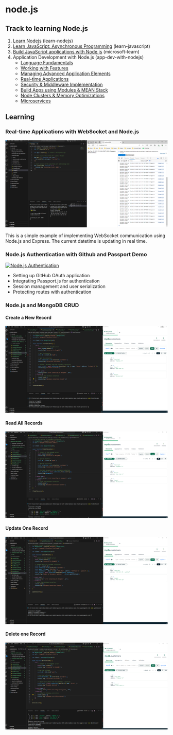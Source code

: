 # node.js
## Track to learning Node.js
1. [Learn Nodejs](https://www.codecademy.com/enrolled/courses/learn-node-js) (learn-nodejs)
2. [Learn JavaScript: Asynchronous Programming](https://www.codecademy.com/enrolled/courses/asynchronous-javascript) (learn-javascript)
3. [Build JavaScript applications with Node.js](https://learn.microsoft.com/en-us/training/paths/build-javascript-applications-nodejs/) (microsoft-learn)
4. Application Development with Node.js (app-dev-with-nodejs)
    - [Language Fundamentals](https://www.skillsoft.com/course/application-development-with-nodejs-language-fundamentals-2e46f870-631b-11e8-a845-7feea7c0e6e7)
    - [Working with Features](https://www.skillsoft.com/course/application-development-with-nodejs-working-with-features-16e91bd0-631c-11e8-a845-7feea7c0e6e7)
    - [Managing Advanced Application Elements](https://www.skillsoft.com/course/application-development-with-nodejs-managing-advanced-application-elements-d8012d30-631c-11e8-a845-7feea7c0e6e7)
    - [Real-time Applications](https://www.skillsoft.com/course/application-development-with-nodejs-real-time-applications-a5c8a8c0-7091-11e8-89f6-fdb9a0086216)
    - [Security & Middleware Implementation](https://www.skillsoft.com/course/application-development-with-nodejs-security-middleware-implementation-64903a30-73a2-11e8-82d9-bf3deb09ab23)
    - [Build Apps using Modules & MEAN Stack](https://www.skillsoft.com/course/application-development-with-nodejs-build-apps-using-modules-mean-stack-8d3c8fa0-73a3-11e8-82d9-bf3deb09ab23)
    - [Node Clusters & Memory Optimizations](https://www.skillsoft.com/course/application-development-with-nodejs-node-clusters-memory-optimizations-9a994d70-6af5-11e8-981b-cd9e3ae019a4)
    - [Microservices](https://www.skillsoft.com/course/application-development-with-nodejs-microservices-b3ddfe40-6ee0-11e8-a814-671ad7cef381)

## Learning
### Real-time Applications with WebSocket and Node.js

![websocket](https://github.com/victorjongsoon/nodejs/blob/main/app-dev-with-nodejs/real-time-app/real-time-ex1/real-time-app.PNG)

This is a simple example of implementing WebSocket communication using Node.js and Express. The current datetime is updating in real time.


### Node.js Authentication with Github and Passport Demo

[![Node.js Authentication](https://i3.ytimg.com/vi/n823WRjQqGE/maxresdefault.jpg)](https://youtu.be/n823WRjQqGE)

- Setting up GitHub OAuth application
- Integrating Passport.js for authentication
- Session management and user serialization
- Protecting routes with authentication


### Node.js and MongoDB CRUD

#### Create a New Record
![insert-one-record](https://github.com/victorjongsoon/nodejs/blob/main/app-dev-with-nodejs/modules-mean-stack-app/mongodb-crud/img/insert-one.PNG)

#### Read All Records
![find-all](https://github.com/victorjongsoon/nodejs/blob/main/app-dev-with-nodejs/modules-mean-stack-app/mongodb-crud/img/find-all.PNG)

#### Update One Record
![find-all](https://github.com/victorjongsoon/nodejs/blob/main/app-dev-with-nodejs/modules-mean-stack-app/mongodb-crud/img/update-one.PNG)

#### Delete one Record
![find-all](https://github.com/victorjongsoon/nodejs/blob/main/app-dev-with-nodejs/modules-mean-stack-app/mongodb-crud/img/delete-one.PNG)







